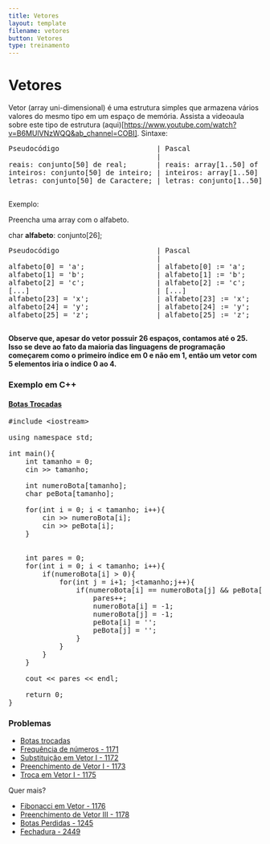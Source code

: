 ```yaml
---
title: Vetores
layout: template
filename: vetores
button: Vetores
type: treinamento
---
```


# Vetores
Vetor (array uni-dimensional) é uma estrutura simples que armazena vários valores do mesmo tipo em um espaço de memória. Assista a videoaula sobre este tipo de estrutura (aqui)[https://www.youtube.com/watch?v=B6MUlVNzWQQ&ab_channel=COBI].
Sintaxe:

<pre>
Pseudocódigo                       | Pascal                             | Linguagem C ou C++       
                                   |                                    |                    
reais: conjunto[50] de real;       | reais: array[1..50] of real;       | float reais[50];   
inteiros: conjunto[50] de inteiro; | inteiros: array[1..50] de integer; | int inteiros[50];
letras: conjunto[50] de Caractere; | letras: conjunto[1..50] de Char;   | char letras[50];
                                                               
</pre> 
Exemplo:

Preencha uma array com o alfabeto.

char **alfabeto**: conjunto[26];

<pre>Pseudocódigo                       | Pascal                             | Linguagem C ou C++              
                                   |                                    |                    
alfabeto[0] = 'a';                 | alfabeto[0]&#160;:= 'a';                | alfabeto[0] = 'a';
alfabeto[1] = 'b';                 | alfabeto[1]&#160;:= 'b';                | alfabeto[1] = 'b';
alfabeto[2] = 'c';                 | alfabeto[2]&#160;:= 'c';                | alfabeto[2] = 'c';
[...]                              | [...]                              | [...]
alfabeto[23] = 'x';                | alfabeto[23]&#160;:= 'x';               | alfabeto[23] = 'x';
alfabeto[24] = 'y';                | alfabeto[24]&#160;:= 'y';               | alfabeto[24] = 'y';
alfabeto[25] = 'z';                | alfabeto[25]&#160;:= 'z';               | alfabeto[25] = 'z';
                                                               
</pre> 

**Observe que, apesar do vetor possuir 26 espaços, contamos até o 25. Isso se deve ao fato da maioria das linguagens de programação começarem como o primeiro índice em 0 e não em 1, então um vetor com 5 elementos iria o indice 0 ao 4.**

### Exemplo em C++

#### [Botas Trocadas](https://olimpiada.ic.unicamp.br/pratique/p2/2017/f1/botas/)

<pre>
#include &lt;iostream&gt;

using namespace std;

int main(){
	int tamanho = 0;
	cin &gt;&gt; tamanho;

	int numeroBota[tamanho];
	char peBota[tamanho];

	for(int i = 0; i &lt; tamanho; i++){
		cin &gt;&gt; numeroBota[i];
		cin &gt;&gt; peBota[i];
	}


	int pares = 0;
	for(int i = 0; i &lt; tamanho; i++){
		if(numeroBota[i] &gt; 0){
			for(int j = i+1; j&lt;tamanho;j++){
				if(numeroBota[i] == numeroBota[j] &amp;&amp; peBota[i]&#160;!= peBota[j]){
					pares++;
					numeroBota[i] = -1;
					numeroBota[j] = -1;
					peBota[i] = '';
					peBota[j] = '';
				}
			}
		}
	}

	cout &lt;&lt; pares &lt;&lt; endl; 

	return 0;
}
</pre>
### Problemas

- [Botas trocadas](https://olimpiada.ic.unicamp.br/pratique/p2/2017/f1/botas/)
- [Frequência de números - 1171](https://www.beecrowd.com.br/judge/pt/problems/view/1171)
- [Substituição em Vetor I - 1172](https://www.beecrowd.com.br/judge/pt/problems/view/1172)
- [Preenchimento de Vetor I - 1173](https://www.beecrowd.com.br/judge/pt/problems/view/1173)
- [Troca em Vetor I - 1175](https://www.beecrowd.com.br/judge/pt/problems/view/1175)


Quer mais?

- [Fibonacci em Vetor - 1176](https://www.beecrowd.com.br/judge/pt/problems/view/1176)
- [Preenchimento de Vetor III - 1178](https://www.beecrowd.com.br/judge/pt/problems/view/1178)
- [Botas Perdidas - 1245](https://www.beecrowd.com.br/judge/pt/problems/view/1245)
- [Fechadura - 2449](https://www.beecrowd.com.br/judge/pt/problems/view/2449)


